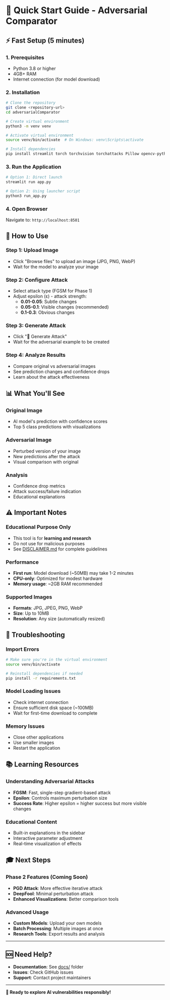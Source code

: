 # 🚀 Quick Start Guide - Adversarial Comparator

## ⚡ Fast Setup (5 minutes)

### 1. **Prerequisites**
- Python 3.8 or higher
- 4GB+ RAM
- Internet connection (for model download)

### 2. **Installation**
```bash
# Clone the repository
git clone <repository-url>
cd adversarialComparator

# Create virtual environment
python3 -m venv venv

# Activate virtual environment
source venv/bin/activate  # On Windows: venv\Scripts\activate

# Install dependencies
pip install streamlit torch torchvision torchattacks Pillow opencv-python numpy pandas plotly matplotlib tqdm
```

### 3. **Run the Application**
```bash
# Option 1: Direct launch
streamlit run app.py

# Option 2: Using launcher script
python3 run_app.py
```

### 4. **Open Browser**
Navigate to: `http://localhost:8501`

## 🎯 **How to Use**

### **Step 1: Upload Image**
- Click "Browse files" to upload an image (JPG, PNG, WebP)
- Wait for the model to analyze your image

### **Step 2: Configure Attack**
- Select attack type (FGSM for Phase 1)
- Adjust epsilon (ε) - attack strength:
  - **0.01-0.05**: Subtle changes
  - **0.05-0.1**: Visible changes (recommended)
  - **0.1-0.3**: Obvious changes

### **Step 3: Generate Attack**
- Click "🚀 Generate Attack"
- Wait for the adversarial example to be created

### **Step 4: Analyze Results**
- Compare original vs adversarial images
- See prediction changes and confidence drops
- Learn about the attack effectiveness

## 📊 **What You'll See**

### **Original Image**
- AI model's prediction with confidence scores
- Top 5 class predictions with visualizations

### **Adversarial Image**
- Perturbed version of your image
- New predictions after the attack
- Visual comparison with original

### **Analysis**
- Confidence drop metrics
- Attack success/failure indication
- Educational explanations

## ⚠️ **Important Notes**

### **Educational Purpose Only**
- This tool is for **learning and research**
- Do not use for malicious purposes
- See [DISCLAIMER.md](DISCLAIMER.md) for complete guidelines

### **Performance**
- **First run**: Model download (~50MB) may take 1-2 minutes
- **CPU-only**: Optimized for modest hardware
- **Memory usage**: ~2GB RAM recommended

### **Supported Images**
- **Formats**: JPG, JPEG, PNG, WebP
- **Size**: Up to 10MB
- **Resolution**: Any size (automatically resized)

## 🔧 **Troubleshooting**

### **Import Errors**
```bash
# Make sure you're in the virtual environment
source venv/bin/activate

# Reinstall dependencies if needed
pip install -r requirements.txt
```

### **Model Loading Issues**
- Check internet connection
- Ensure sufficient disk space (~100MB)
- Wait for first-time download to complete

### **Memory Issues**
- Close other applications
- Use smaller images
- Restart the application

## 📚 **Learning Resources**

### **Understanding Adversarial Attacks**
- **FGSM**: Fast, single-step gradient-based attack
- **Epsilon**: Controls maximum perturbation size
- **Success Rate**: Higher epsilon = higher success but more visible changes

### **Educational Content**
- Built-in explanations in the sidebar
- Interactive parameter adjustment
- Real-time visualization of effects

## 🎓 **Next Steps**

### **Phase 2 Features** (Coming Soon)
- **PGD Attack**: More effective iterative attack
- **DeepFool**: Minimal perturbation attack
- **Enhanced Visualizations**: Better comparison tools

### **Advanced Usage**
- **Custom Models**: Upload your own models
- **Batch Processing**: Multiple images at once
- **Research Tools**: Export results and analysis

---

## 🆘 **Need Help?**

- **Documentation**: See [docs/](docs/) folder
- **Issues**: Check GitHub issues
- **Support**: Contact project maintainers

---

**🎯 Ready to explore AI vulnerabilities responsibly!** 